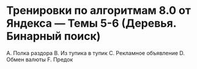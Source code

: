 # Тренировки по алгоритмам 8.0 от Яндекса — Темы 5-6 (Деревья. Бинарный поиск)

A. Полка раздора
B. Из тупика в тупик
C. Рекламное объявление
D. Обмен валюты
F. Предок
